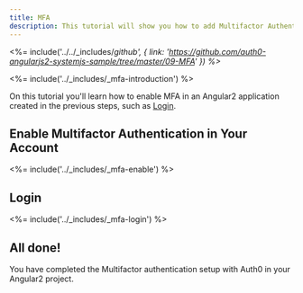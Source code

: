 ```yaml
---
title: MFA
description: This tutorial will show you how to add Multifactor Authentication to your Angular2 app with auth0.
---
```


<%= include('../../_includes/_github', {
  link: 'https://github.com/auth0-angularjs2-systemjs-sample/tree/master/09-MFA'
}) %>_

<%= include('../_includes/_mfa-introduction') %>


On this tutorial you'll learn how to enable MFA in an Angular2 application created in the previous steps, such as [Login](/quickstart/spa/angular2/01-login).

## Enable Multifactor Authentication in Your Account

<%= include('../_includes/_mfa-enable') %>

## Login

<%= include('../_includes/_mfa-login') %>


## All done!

You have completed the Multifactor authentication setup with Auth0 in your Angular2 project.